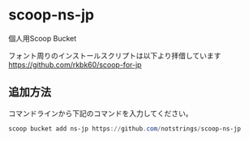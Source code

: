 # scoop-ns-jp

個人用Scoop Bucket

フォント周りのインストールスクリプトは以下より拝借しています
https://github.com/rkbk60/scoop-for-jp

## 追加方法

コマンドラインから下記のコマンドを入力してください。

```powershell
scoop bucket add ns-jp https://github.com/notstrings/scoop-ns-jp
```